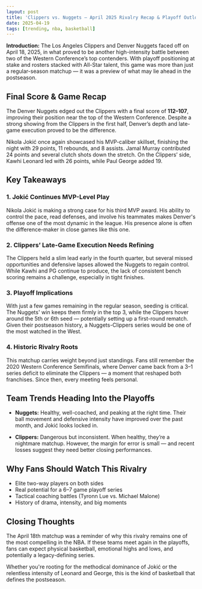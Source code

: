 ```yaml
---
layout: post
title: 'Clippers vs. Nuggets — April 2025 Rivalry Recap & Playoff Outlook'
date: 2025-04-19
tags: [trending, nba, basketball]
---
```


**Introduction:**
The Los Angeles Clippers and Denver Nuggets faced off on April 18, 2025, in what proved to be another high-intensity battle between two of the Western Conference’s top contenders. With playoff positioning at stake and rosters stacked with All-Star talent, this game was more than just a regular-season matchup — it was a preview of what may lie ahead in the postseason.

## Final Score & Game Recap

The Denver Nuggets edged out the Clippers with a final score of **112–107**, improving their position near the top of the Western Conference. Despite a strong showing from the Clippers in the first half, Denver’s depth and late-game execution proved to be the difference.

Nikola Jokić once again showcased his MVP-caliber skillset, finishing the night with 29 points, 11 rebounds, and 8 assists. Jamal Murray contributed 24 points and several clutch shots down the stretch. On the Clippers’ side, Kawhi Leonard led with 26 points, while Paul George added 19.

## Key Takeaways

### 1. **Jokić Continues MVP-Level Play**

Nikola Jokić is making a strong case for his third MVP award. His ability to control the pace, read defenses, and involve his teammates makes Denver's offense one of the most dynamic in the league. His presence alone is often the difference-maker in close games like this one.

### 2. **Clippers’ Late-Game Execution Needs Refining**

The Clippers held a slim lead early in the fourth quarter, but several missed opportunities and defensive lapses allowed the Nuggets to regain control. While Kawhi and PG continue to produce, the lack of consistent bench scoring remains a challenge, especially in tight finishes.

### 3. **Playoff Implications**

With just a few games remaining in the regular season, seeding is critical. The Nuggets' win keeps them firmly in the top 3, while the Clippers hover around the 5th or 6th seed — potentially setting up a first-round rematch. Given their postseason history, a Nuggets-Clippers series would be one of the most watched in the West.

### 4. **Historic Rivalry Roots**

This matchup carries weight beyond just standings. Fans still remember the 2020 Western Conference Semifinals, where Denver came back from a 3–1 series deficit to eliminate the Clippers — a moment that reshaped both franchises. Since then, every meeting feels personal.

## Team Trends Heading Into the Playoffs

- **Nuggets:** Healthy, well-coached, and peaking at the right time. Their ball movement and defensive intensity have improved over the past month, and Jokić looks locked in.

- **Clippers:** Dangerous but inconsistent. When healthy, they’re a nightmare matchup. However, the margin for error is small — and recent losses suggest they need better closing performances.

## Why Fans Should Watch This Rivalry

- Elite two-way players on both sides
- Real potential for a 6–7 game playoff series
- Tactical coaching battles (Tyronn Lue vs. Michael Malone)
- History of drama, intensity, and big moments

## Closing Thoughts

The April 18th matchup was a reminder of why this rivalry remains one of the most compelling in the NBA. If these teams meet again in the playoffs, fans can expect physical basketball, emotional highs and lows, and potentially a legacy-defining series.

Whether you're rooting for the methodical dominance of Jokić or the relentless intensity of Leonard and George, this is the kind of basketball that defines the postseason.
